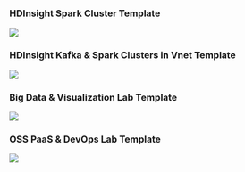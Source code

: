 ### HDInsight Spark Cluster Template
<a href="https://portal.azure.com/#create/Microsoft.Template/uri/https%3A%2F%2Fraw.githubusercontent.com%2FK2SoftwareSolutions%2Ftest%2Fmaster%2FTemplate-SparkCluster.json" target="_blank">
    <img src="http://azuredeploy.net/deploybutton.png"/>
</a>

### HDInsight Kafka & Spark Clusters in Vnet Template
<a href="https://portal.azure.com/#create/Microsoft.Template/uri/https%3A%2F%2Fraw.githubusercontent.com%2FK2SoftwareSolutions%2Ftest%2Fmaster%2FTemplate-KafkaSparkClusterInVnet.json" target="_blank">
    <img src="http://azuredeploy.net/deploybutton.png"/>
</a>

### Big Data & Visualization Lab Template
<a href="https://portal.azure.com/#create/Microsoft.Template/uri/https%3A%2F%2Fraw.githubusercontent.com%2FZoinerTejada%2Fmcw-big-data-and-visualization%2Fmaster%2FTemplates%2FTemplate-BigDataLab.json" target="_blank">
    <img src="http://azuredeploy.net/deploybutton.png"/>
</a>

### OSS PaaS & DevOps Lab Template
<a href="https://portal.azure.com/#create/Microsoft.Template/uri/https%3A%2F%2Fraw.githubusercontent.com%2FK2SoftwareSolutions%2Ftest%2Fmaster%2FTemplate-OSSPaaSVM.json" target="_blank">
    <img src="http://azuredeploy.net/deploybutton.png"/>
</a>